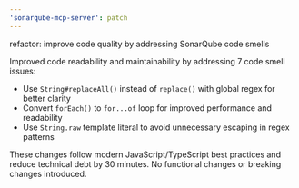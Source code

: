```yaml
---
'sonarqube-mcp-server': patch
---
```


refactor: improve code quality by addressing SonarQube code smells

Improved code readability and maintainability by addressing 7 code smell issues:

- Use `String#replaceAll()` instead of `replace()` with global regex for better clarity
- Convert `forEach()` to `for...of` loop for improved performance and readability
- Use `String.raw` template literal to avoid unnecessary escaping in regex patterns

These changes follow modern JavaScript/TypeScript best practices and reduce technical debt by 30 minutes. No functional changes or breaking changes introduced.
